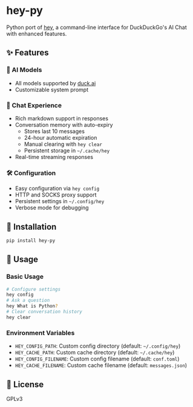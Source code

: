 # hey-py

Python port of [hey](https://github.com/b1ek/hey), a command-line interface
for DuckDuckGo's AI Chat with enhanced features.

## ✨ Features

### 🤖 AI Models

- All models supported by [duck.ai](https://duck.ai)
- Customizable system prompt

### 💬 Chat Experience

- Rich markdown support in responses
- Conversation memory with auto-expiry
  - Stores last 10 messages
  - 24-hour automatic expiration
  - Manual clearing with `hey clear`
  - Persistent storage in `~/.cache/hey`
- Real-time streaming responses

### 🛠️ Configuration

- Easy configuration via `hey config`
- HTTP and SOCKS proxy support
- Persistent settings in `~/.config/hey`
- Verbose mode for debugging

## 🚀 Installation

```bash
pip install hey-py
```

## 📖 Usage

### Basic Usage

```bash
# Configure settings
hey config
# Ask a question
hey What is Python?
# Clear conversation history
hey clear
```

### Environment Variables

- `HEY_CONFIG_PATH`: Custom config directory (default: `~/.config/hey`)
- `HEY_CACHE_PATH`: Custom cache directory (default: `~/.cache/hey`)
- `HEY_CONFIG_FILENAME`: Custom config filename (default: `conf.toml`)
- `HEY_CACHE_FILENAME`: Custom cache filename (default: `messages.json`)

## 📝 License

GPLv3
